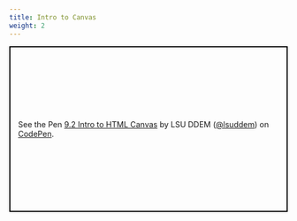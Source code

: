 ```yaml
---
title: Intro to Canvas
weight: 2
---
```


<p class="codepen" data-height="600" data-theme-id="33744" data-default-tab="html,result" data-user="lsuddem" data-slug-hash="7f4dda0bc50eba303d9ee4b6092bdab4" data-editable="true" style="height: 300px; box-sizing: border-box; display: flex; align-items: center; justify-content: center; border: 2px solid black; margin: 1em 0; padding: 1em;" data-pen-title="9.2 Intro to HTML Canvas">
  <span>See the Pen <a href="https://codepen.io/lsuddem/pen/7f4dda0bc50eba303d9ee4b6092bdab4/">
  9.2 Intro to HTML Canvas</a> by LSU DDEM (<a href="https://codepen.io/lsuddem">@lsuddem</a>)
  on <a href="https://codepen.io">CodePen</a>.</span>
</p>
<script async src="https://static.codepen.io/assets/embed/ei.js"></script>